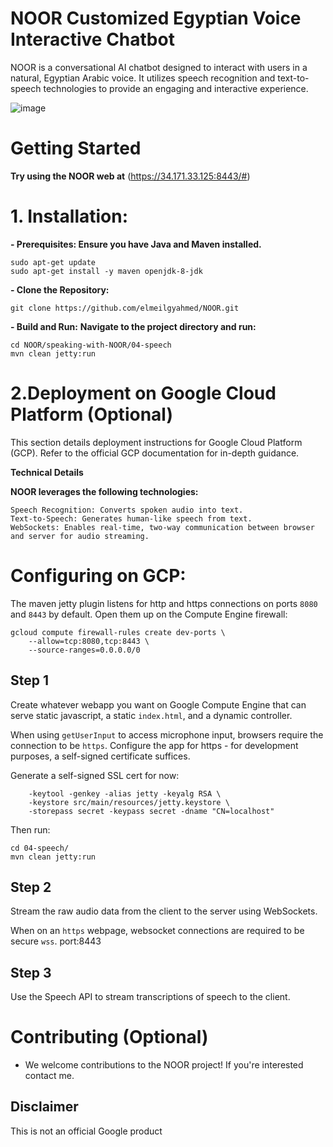 # NOOR Customized Egyptian Voice Interactive Chatbot
NOOR is a conversational AI chatbot designed to interact with users in a natural, Egyptian Arabic voice.
It utilizes speech recognition and text-to-speech technologies to provide an engaging and interactive experience.

![image](https://github.com/elmeilgyahmed/NOOR/assets/50087016/13c7c36b-d006-49e3-a31e-0362aae8d7ee)

# Getting Started
**Try using the NOOR web at** (https://34.171.33.125:8443/#)
# 1. Installation:

**- Prerequisites: Ensure you have Java and Maven installed.**

    sudo apt-get update
    sudo apt-get install -y maven openjdk-8-jdk
    
**- Clone the Repository:** 

    git clone https://github.com/elmeilgyahmed/NOOR.git
    
**- Build and Run:**
**Navigate to the project directory and run:**    
    
    cd NOOR/speaking-with-NOOR/04-speech
    mvn clean jetty:run

# 2.Deployment on Google Cloud Platform (Optional)

This section details deployment instructions for Google Cloud Platform (GCP). Refer to the official GCP documentation for in-depth guidance.

**Technical Details**

**NOOR leverages the following technologies:**

    Speech Recognition: Converts spoken audio into text.
    Text-to-Speech: Generates human-like speech from text.
    WebSockets: Enables real-time, two-way communication between browser and server for audio streaming.
    
# Configuring on GCP:
The maven jetty plugin listens for http and https connections on ports `8080`
and `8443` by default. Open them up on the Compute Engine firewall:

    gcloud compute firewall-rules create dev-ports \
        --allow=tcp:8080,tcp:8443 \
        --source-ranges=0.0.0.0/0

## Step 1

Create whatever webapp you want on Google Compute Engine that can serve static javascript, a
static `index.html`, and a dynamic controller.

When using `getUserInput` to access microphone input, browsers require the
connection to be `https`. Configure the app for https - for development
purposes, a self-signed certificate suffices.

Generate a self-signed SSL cert for now:

        -keytool -genkey -alias jetty -keyalg RSA \
        -keystore src/main/resources/jetty.keystore \
        -storepass secret -keypass secret -dname "CN=localhost"

Then run:

    cd 04-speech/
    mvn clean jetty:run

## Step 2

Stream the raw audio data from the client to the server using WebSockets.

When on an `https` webpage, websocket connections are required to be secure
`wss`.
port:8443

## Step 3

Use the Speech API to stream transcriptions of speech to the client.

# Contributing (Optional)

- We welcome contributions to the NOOR project! If you're interested contact me.

## Disclaimer

This is not an official Google product
